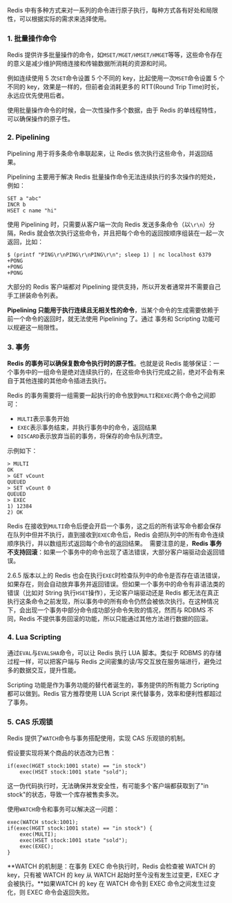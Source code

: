 Redis 中有多种方式来对一系列的命令进行原子执行，每种方式各有好处和局限性，可以根据实际的需求来选择使用。

### 1. 批量操作命令

Redis 提供许多批量操作的命令，如`MSET/MGET/HMSET/HMGET`等等，这些命令存在的意义是减少维护网络连接和传输数据所消耗的资源和时间。

例如连续使用 5 次`SET`命令设置 5 个不同的 key，比起使用一次`MSET`命令设置 5 个不同的 key，效果是一样的，但前者会消耗更多的 RTT(Round Trip Time)时长，永远应优先使用后者。

使用批量操作命令的时候，会一次性操作多个数据，由于 Redis 的单线程特性，可以确保操作的原子性。

### 2. Pipelining

Pipelining 用于将多条命令串联起来，让 Redis 依次执行这些命令，并返回结果。

Pipelining 主要用于解决 Redis 批量操作命令无法连续执行的多次操作的短处，例如：

```
SET a "abc"
INCR b
HSET c name "hi"
```

使用 Pipelining 时，只需要从客户端一次向 Redis 发送多条命令（以`\r\n`）分隔，Redis 就会依次执行这些命令，并且把每个命令的返回按顺序组装在一起一次返回，比如：

```
$ (printf "PING\r\nPING\r\nPING\r\n"; sleep 1) | nc localhost 6379
+PONG
+PONG
+PONG
```

大部分的 Redis 客户端都对 Pipelining 提供支持，所以开发者通常并不需要自己手工拼装命令列表。

**Pipelining 只能用于执行连续且无相关性的命令**，当某个命令的生成需要依赖于前一个命令的返回时，就无法使用 Pipelining 了。通过 事务和 Scripting 功能可以规避这一局限性。

### 3. 事务

**Redis 的事务可以确保复数命令执行时的原子性**。也就是说 Redis 能够保证：一个事务中的一组命令是绝对连续执行的，在这些命令执行完成之前，绝对不会有来自于其他连接的其他命令插进去执行。

Redis 的事务需要将一组需要一起执行的命令放到`MULTI`和`EXEC`两个命令之间即可：

* `MULTI`表示事务开始
* `EXEC`表示事务结束，并执行事务中的命令，返回结果
* `DISCARD`表示放弃当前的事务，将保存的命令队列清空。

示例如下：

```
> MULTI
OK
> GET vCount
QUEUED
> SET vCount 0
QUEUED
> EXEC
1) 12384
2) OK
```

Redis 在接收到`MULTI`命令后便会开启一个事务，这之后的所有读写命令都会保存在队列中但并不执行，直到接收到`EXEC`命令后，Redis 会把队列中的所有命令连续顺序执行，并以数组形式返回每个命令的返回结果。
 需要注意的是，**Redis 事务不支持回滚**：如果一个事务中的命令出现了语法错误，大部分客户端驱动会返回错误。

2.6.5 版本以上的 Redis 也会在执行`EXEC`时检查队列中的命令是否存在语法错误，如果存在，则会自动放弃事务并返回错误。但如果一个事务中的命令有非语法类的错误（比如对 String 执行`HSET`操作），无论客户端驱动还是 Redis 都无法在真正执行这条命令之前发现，所以事务中的所有命令仍然会被依次执行。在这种情况下，会出现一个事务中部分命令成功部分命令失败的情况，然而与 RDBMS 不同，Redis 不提供事务回滚的功能，所以只能通过其他方法进行数据的回滚。

### 4. Lua Scripting

通过`EVAL`与`EVALSHA`命令，可以让 Redis 执行 LUA 脚本。类似于 RDBMS 的存储过程一样，可以把客户端与 Redis 之间密集的读/写交互放在服务端进行，避免过多的数据交互，提升性能。

Scripting 功能是作为事务功能的替代者诞生的，事务提供的所有能力 Scripting 都可以做到。Redis 官方推荐使用 LUA Script 来代替事务，效率和便利性都超过了事务。

### 5. CAS 乐观锁

Redis 提供了`WATCH`命令与事务搭配使用，实现 CAS 乐观锁的机制。

假设要实现将某个商品的状态改为已售：

```
if(exec(HGET stock:1001 state) == "in stock")
    exec(HSET stock:1001 state "sold");
```

这一伪代码执行时，无法确保并发安全性，有可能多个客户端都获取到了"in stock"的状态，导致一个库存被售卖多次。

使用`WATCH`命令和事务可以解决这一问题：

```
exec(WATCH stock:1001);
if(exec(HGET stock:1001 state) == "in stock") {
    exec(MULTI);
    exec(HSET stock:1001 state "sold");
    exec(EXEC);
}
```

**WATCH 的机制是：在事务 EXEC 命令执行时，Redis 会检查被 WATCH 的 key，只有被 WATCH 的 key 从 WATCH 起始时至今没有发生过变更，EXEC 才会被执行。**如果WATCH 的 key 在 WATCH 命令到 EXEC 命令之间发生过变化，则 EXEC 命令会返回失败。


